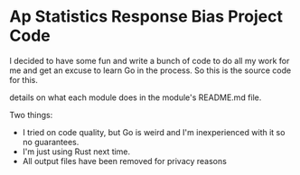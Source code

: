 # Ap Statistics Response Bias Project Code

I decided to have some fun and write a bunch of code to do all my work for me and get an excuse to learn Go in the process. So this is the source code for this.

details on what each module does in the module's README.md file.

Two things:
- I tried on code quality, but Go is weird and I'm inexperienced with it so no guarantees.
- I'm just using Rust next time.
- All output files have been removed for privacy reasons
